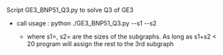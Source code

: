 Script GE3_BNP51_Q3.py to solve Q3 of GE3
- call usage : python  ./GE3_BNP51_Q3.py --s1 <size1>  --s2 <size2> 
  - where s1=<size1>, s2=<size2> are the sizes of the
    subgraphs. As long as s1+s2 < 20 program will assign
the rest to the 3rd subgraph

    
